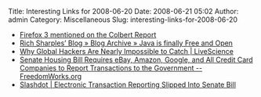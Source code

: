 Title: Interesting Links for 2008-06-20
Date: 2008-06-21 05:02
Author: admin
Category: Miscellaneous
Slug: interesting-links-for-2008-06-20

-   [Firefox 3 mentioned on the Colbert
    Report](http://arstechnica.com/journals/linux.ars/2008/06/19/firefox-3-mentioned-on-the-colbert-report)
-   [Rich Sharples’ Blog » Blog Archive » Java is finally Free and
    Open](http://blog.softwhere.org/archives/196)
-   [Why Global Hackers Are Nearly Impossible to Catch |
    LiveScience](http://www.livescience.com/technology/080619-chinese-hackers.html)
-   [Senate Housing Bill Requires eBay, Amazon, Google, and All Credit
    Card Companies to Report Transactions to the Government --
    FreedomWorks.org](http://www.freedomworks.org/newsroom/press_template.php?press_id=2571)
-   [Slashdot | Electronic Transaction Reporting Slipped Into Senate
    Bill](http://yro.slashdot.org/article.pl?sid=08/06/20/1234214&from=rss)

